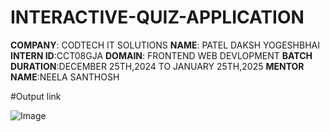 # INTERACTIVE-QUIZ-APPLICATION
**COMPANY**: CODTECH IT SOLUTIONS
**NAME**: PATEL DAKSH YOGESHBHAI
**INTERN ID**:CCT08GJA
**DOMAIN**: FRONTEND WEB DEVLOPMENT 
**BATCH DURATION**:DECEMBER 25TH,2024 TO JANUARY 25TH,2025
**MENTOR NAME**:NEELA SANTHOSH

#Output link

![Image](https://github.com/user-attachments/assets/79de2b7a-9ffa-4a4d-925e-6745fb2a53bf)
